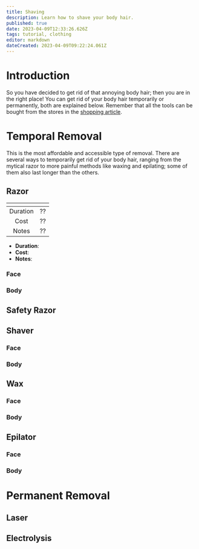 ```yaml
---
title: Shaving
description: Learn how to shave your body hair.
published: true
date: 2023-04-09T12:33:26.626Z
tags: tutorial, clothing
editor: markdown
dateCreated: 2023-04-09T09:22:24.061Z
---
```


# Introduction
So you have decided to get rid of that annoying body hair; then you are in the right place! You can get rid of your body hair temporarily or permanently, both are explained below. Remember that all the tools can be bought from the stores in the [shopping article](/en/Resources/Shopping).
# Temporal Removal
<!-- Write introductions about the different tools and methods -->
This is the most affordable and accessible type of removal. There are several ways to temporarily get rid of your body hair, ranging from the mytical razor to more painful methods like waxing and epilating; some of them also last longer than the others.
## Razor

| <!-- --> | <!-- --> |
|:--------:|:--------:|
| Duration | ?? |
| Cost     | ?? |
| Notes    | ?? |

- **Duration**:
- **Cost**: 
- **Notes**:
### Face
### Body
## Safety Razor
## Shaver
### Face
### Body
## Wax
### Face
### Body
## Epilator
### Face
### Body
# Permanent Removal
<!-- Write introduction ab tools & methods -->
## Laser
## Electrolysis